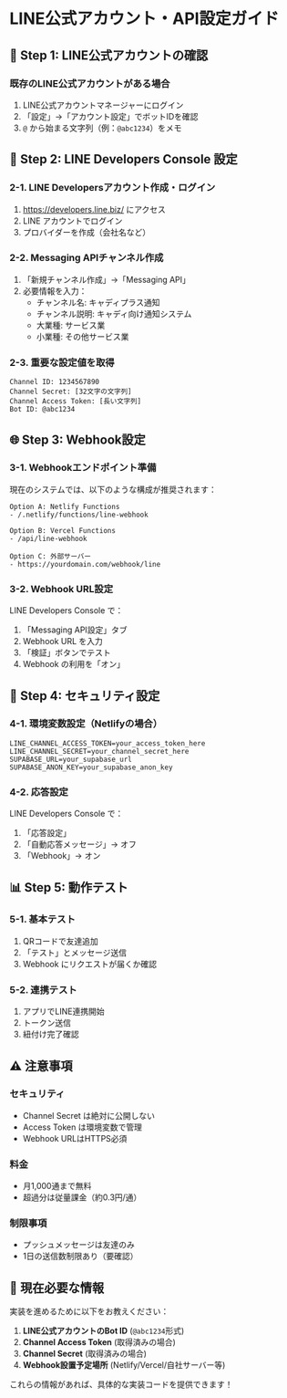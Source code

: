 # LINE公式アカウント・API設定ガイド

## 📱 Step 1: LINE公式アカウントの確認

### 既存のLINE公式アカウントがある場合
1. LINE公式アカウントマネージャーにログイン
2. 「設定」→「アカウント設定」でボットIDを確認
3. `@` から始まる文字列（例：`@abc1234`）をメモ

## 🔧 Step 2: LINE Developers Console 設定

### 2-1. LINE Developersアカウント作成・ログイン
1. https://developers.line.biz/ にアクセス
2. LINE アカウントでログイン
3. プロバイダーを作成（会社名など）

### 2-2. Messaging APIチャンネル作成
1. 「新規チャンネル作成」→「Messaging API」
2. 必要情報を入力：
   - チャンネル名: キャディプラス通知
   - チャンネル説明: キャディ向け通知システム
   - 大業種: サービス業
   - 小業種: その他サービス業

### 2-3. 重要な設定値を取得
```
Channel ID: 1234567890
Channel Secret: [32文字の文字列]
Channel Access Token: [長い文字列]
Bot ID: @abc1234
```

## 🌐 Step 3: Webhook設定

### 3-1. Webhookエンドポイント準備
現在のシステムでは、以下のような構成が推奨されます：

```
Option A: Netlify Functions
- /.netlify/functions/line-webhook

Option B: Vercel Functions  
- /api/line-webhook

Option C: 外部サーバー
- https://yourdomain.com/webhook/line
```

### 3-2. Webhook URL設定
LINE Developers Console で：
1. 「Messaging API設定」タブ
2. Webhook URL を入力
3. 「検証」ボタンでテスト
4. Webhook の利用を「オン」

## 🔐 Step 4: セキュリティ設定

### 4-1. 環境変数設定（Netlifyの場合）
```
LINE_CHANNEL_ACCESS_TOKEN=your_access_token_here
LINE_CHANNEL_SECRET=your_channel_secret_here
SUPABASE_URL=your_supabase_url
SUPABASE_ANON_KEY=your_supabase_anon_key
```

### 4-2. 応答設定
LINE Developers Console で：
1. 「応答設定」
2. 「自動応答メッセージ」→ オフ
3. 「Webhook」→ オン

## 📊 Step 5: 動作テスト

### 5-1. 基本テスト
1. QRコードで友達追加
2. 「テスト」とメッセージ送信
3. Webhook にリクエストが届くか確認

### 5-2. 連携テスト
1. アプリでLINE連携開始
2. トークン送信
3. 紐付け完了確認

## ⚠️ 注意事項

### セキュリティ
- Channel Secret は絶対に公開しない
- Access Token は環境変数で管理
- Webhook URLはHTTPS必須

### 料金
- 月1,000通まで無料
- 超過分は従量課金（約0.3円/通）

### 制限事項
- プッシュメッセージは友達のみ
- 1日の送信数制限あり（要確認）

## 🎯 現在必要な情報

実装を進めるために以下をお教えください：

1. **LINE公式アカウントのBot ID** (`@abc1234`形式)
2. **Channel Access Token** (取得済みの場合)
3. **Channel Secret** (取得済みの場合)
4. **Webhook設置予定場所** (Netlify/Vercel/自社サーバー等)

これらの情報があれば、具体的な実装コードを提供できます！

